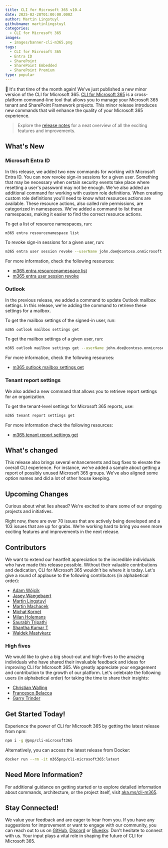 ```yaml
---
title: CLI for Microsoft 365 v10.4
date: 2025-02-28T01:00:00.000Z
author: Martin Lingstuyl
githubname: martinlingstuyl
categories:
  - CLI for Microsoft 365
images:
  - images/banner-cli-m365.png
tags:
  - CLI for Microsoft 365
  - Entra ID
  - SharePoint
  - SharePoint Embedded
  - SharePoint Premium
type: popular
---
```


🎺 It's that time of the month again! We've just published a new minor version of the CLI for Microsoft 365. [CLI for Microsoft 365](https://aka.ms/cli-m365) is a cross-platform command-line tool that allows you to manage your Microsoft 365 tenant and SharePoint Framework projects. This minor release introduces new commands that will enhance the quality of your Microsoft 365 experience.

> Explore the [release notes](https://aka.ms/cli-m365/notes) for a neat overview of all the exciting features and improvements. 

## What's New

### Microsoft Entra ID

In this release, we added two new commands for working with Microsoft Entra ID. You can now revoke sign-in sessions for a given user. Something that may be necessary when certain security events take place where resetting a user's password may not be enough. 
We've also added an additional command for working with custom role definitions. When creating custom role definitions you'll need to know what resources actions are available. These resource actions, also called role permissions, are categorized in namespaces. We've added a command to list these namespaces, making it easier to find the correct resource actions.

To get a list of resource namespaces, run:

```sh
m365 entra resourcenamespace list
```

To revoke sign-in sessions for a given user, run:

```sh
m365 entra user session revoke --userName john.doe@contoso.onmicrosoft.com
```

For more information, check the following resources:

- [m365 entra resourcenamespace list](https://pnp.github.io/cli-microsoft365/cmd/entra/resourcenamespace/resourcenamespace-list/)
- [m365 entra user session revoke](https://pnp.github.io/cli-microsoft365/cmd/entra/user/user-session-revoke/)

### Outlook

In the previous release, we added a command to update Outlook mailbox settings. In this release, we're adding the command to retrieve these settings for a mailbox.

To get the mailbox settings of the signed-in user, run:

```sh
m365 outlook mailbox settings get
```

To get the mailbox settings of a given user, run:

```sh
m365 outlook mailbox settings get --userName john.doe@contoso.onmicrosoft.com
```

For more information, check the following resources:

- [m365 outlook mailbox settings get](https://pnp.github.io/cli-microsoft365/cmd/outlook/mailbox/mailbox-settings-get)

### Tenant report settings

We also added a new command that allows you to retrieve report settings for an organization.

To get the tenant-level settings for Microsoft 365 reports, use:

```sh
m365 tenant report settings get
```

For more information check the following resources:

- [m365 tenant report settings get](https://pnp.github.io/cli-microsoft365/cmd/tenant/report/report-settings-get/)

## What's changed

This release also brings several enhancements and bug fixes to elevate the overall CLI experience. For instance, we've added a sample about getting a report of possibly unused Microsoft 365 groups. We've also aligned some option names and did a lot of other house keeping.

## Upcoming Changes

Curious about what lies ahead? We're excited to share some of our ongoing projects and initiatives.

Right now, there are over 70 issues that are actively being developed and a 103 issues that are up for grabs. We're working hard to bring you even more exciting features and improvements in the next release.

## Contributors

We want to extend our heartfelt appreciation to the incredible individuals who have made this release possible. Without their valuable contributions and dedication, CLI for Microsoft 365 wouldn't be where it is today. Let's give a round of applause to the following contributors (in alphabetical order):

- [Adam Wójcik](https://github.com/Adam-it)
- [Jasey Waegebaert](https://github.com/Jwaegebaert)
- [Martin Lingstuyl](https://github.com/martinlingstuyl)
- [Martin Machacek](https://github.com/MartinM85)
- [Michał Kornet](https://github.com/mkm17)
- [Milan Holemans](https://github.com/milanholemans)
- [Saurabh Tripathi](https://github.com/Saurabh7019)
- [Shantha Kumar T](https://github.com/ktskumar)
- [Waldek Mastykarz](https://github.com/waldekmastykarz)

### High fives

We would like to give a big shout-out and high-fives to the amazing individuals who have shared their invaluable feedback and ideas for improving CLI for Microsoft 365. We greatly appreciate your engagement and contribution to the growth of our platform. Let's celebrate the following users (in alphabetical order) for taking the time to share their insights:

- [Christian Walling](https://github.com/cwdata)
- [Francesco Belacca](https://github.com/macel94)
- [Garry Trinder](https://github.com/garrytrinder)

## Get Started Today!

Experience the power of CLI for Microsoft 365 by getting the latest release from npm:

```bash
npm i -g @pnp/cli-microsoft365
```

Alternatively, you can access the latest release from Docker:

```bash
docker run --rm -it m365pnp/cli-microsoft365:latest
```

## Need More Information?

For additional guidance on getting started or to explore detailed information about commands, architecture, or the project itself, visit [aka.ms/cli-m365](https://aka.ms/cli-m365).

## Stay Connected!

We value your feedback and are eager to hear from you. If you have any suggestions for improvement or want to engage with our community, you can reach out to us on [GitHub](https://github.com/pnp/cli-microsoft365/issues), [Discord](https://aka.ms/cli-m365/discord) or [Bluesky](https://bsky.app/profile/climicrosoft365.bsky.social). Don't hesitate to connect with us. Your input plays a vital role in shaping the future of CLI for Microsoft 365.
